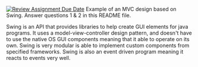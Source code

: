 [![Review Assignment Due Date](https://classroom.github.com/assets/deadline-readme-button-22041afd0340ce965d47ae6ef1cefeee28c7c493a6346c4f15d667ab976d596c.svg)](https://classroom.github.com/a/57HVEcop)
Example of an MVC design based on Swing. Answer questions 1 & 2 in this README file.

Swing is an API that provides libraries to help create GUI elements for java programs. It uses a model-view-controller design pattern, and doesn't have to use the native OS GUI components meaning that it able to operate on its own. Swing is very modular is able to implement custom components from specified frameworks. Swing is also an event driven program meaning it reacts to events very well.



